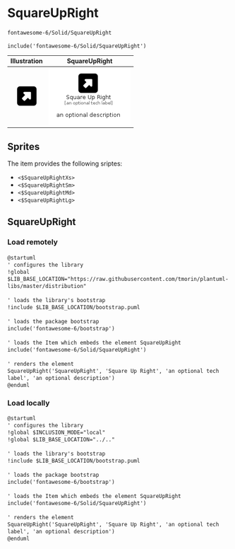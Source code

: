 # SquareUpRight


```text
fontawesome-6/Solid/SquareUpRight
```

```text
include('fontawesome-6/Solid/SquareUpRight')
```



| Illustration | SquareUpRight |
| :---: | :---: |
| ![illustration for Illustration](../../fontawesome-6/Solid/SquareUpRight.png) | ![illustration for SquareUpRight](../../fontawesome-6/Solid/SquareUpRight.Local.png) |



## Sprites
The item provides the following sriptes:

- `<$SquareUpRightXs>`
- `<$SquareUpRightSm>`
- `<$SquareUpRightMd>`
- `<$SquareUpRightLg>`





## SquareUpRight

### Load remotely
```plantuml
@startuml
' configures the library
!global $LIB_BASE_LOCATION="https://raw.githubusercontent.com/tmorin/plantuml-libs/master/distribution"

' loads the library's bootstrap
!include $LIB_BASE_LOCATION/bootstrap.puml

' loads the package bootstrap
include('fontawesome-6/bootstrap')

' loads the Item which embeds the element SquareUpRight
include('fontawesome-6/Solid/SquareUpRight')

' renders the element
SquareUpRight('SquareUpRight', 'Square Up Right', 'an optional tech label', 'an optional description')
@enduml
```

### Load locally
```plantuml
@startuml
' configures the library
!global $INCLUSION_MODE="local"
!global $LIB_BASE_LOCATION="../.."

' loads the library's bootstrap
!include $LIB_BASE_LOCATION/bootstrap.puml

' loads the package bootstrap
include('fontawesome-6/bootstrap')

' loads the Item which embeds the element SquareUpRight
include('fontawesome-6/Solid/SquareUpRight')

' renders the element
SquareUpRight('SquareUpRight', 'Square Up Right', 'an optional tech label', 'an optional description')
@enduml
```

